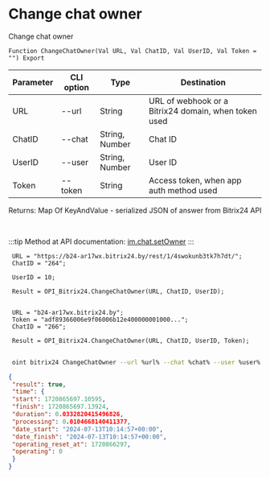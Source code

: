 ﻿---
sidebar_position: 9
---

# Change chat owner
 Change chat owner



`Function ChangeChatOwner(Val URL, Val ChatID, Val UserID, Val Token = "") Export`

 | Parameter | CLI option | Type | Destination |
 |-|-|-|-|
 | URL | --url | String | URL of webhook or a Bitrix24 domain, when token used |
 | ChatID | --chat | String, Number | Chat ID |
 | UserID | --user | String, Number | User ID |
 | Token | --token | String | Access token, when app auth method used |

 
 Returns: Map Of KeyAndValue - serialized JSON of answer from Bitrix24 API

<br/>

:::tip
Method at API documentation: [im.chat.setOwner](https://dev.1c-bitrix.ru/learning/course/?COURSE_ID=93&LESSON_ID=12111)
:::
<br/>


```bsl title="Code example"
 URL = "https://b24-ar17wx.bitrix24.by/rest/1/4swokunb3tk7h7dt/";
 ChatID = "264";
 
 UserID = 10;
 
 Result = OPI_Bitrix24.ChangeChatOwner(URL, ChatID, UserID);
 
 
 URL = "b24-ar17wx.bitrix24.by";
 Token = "adf89366006e9f06006b12e400000001000...";
 ChatID = "266";
 
 Result = OPI_Bitrix24.ChangeChatOwner(URL, ChatID, UserID, Token);
```
	


```sh title="CLI command example"
 
 oint bitrix24 ChangeChatOwner --url %url% --chat %chat% --user %user% --token %token%

```

```json title="Result"
{
 "result": true,
 "time": {
 "start": 1720865697.10595,
 "finish": 1720865697.13924,
 "duration": 0.0332820415496826,
 "processing": 0.0104668140411377,
 "date_start": "2024-07-13T10:14:57+00:00",
 "date_finish": "2024-07-13T10:14:57+00:00",
 "operating_reset_at": 1720866297,
 "operating": 0
 }
}
```
